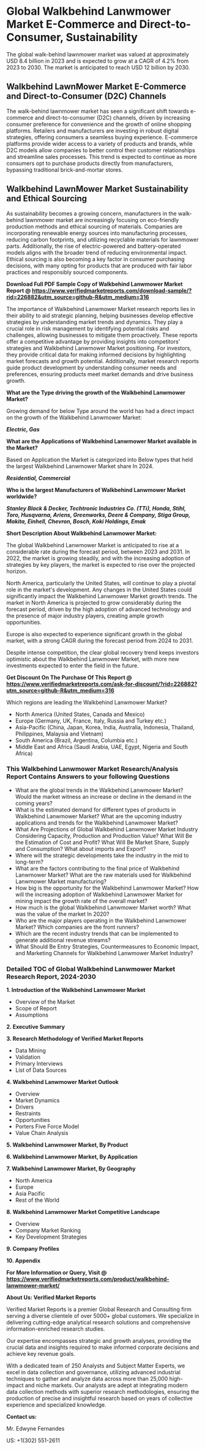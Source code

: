 <h1>Global Walkbehind Lanwmower Market E-Commerce and Direct-to-Consumer, Sustainability</h1><p class=""><p>The global walk-behind lawnmower market was valued at approximately USD 8.4 billion in 2023 and is expected to grow at a CAGR of 4.2% from 2023 to 2030. The market is anticipated to reach USD 12 billion by 2030.</p><h2>Walkbehind LawnMower Market E-Commerce and Direct-to-Consumer (D2C) Channels</h2><p>The walk-behind lawnmower market has seen a significant shift towards e-commerce and direct-to-consumer (D2C) channels, driven by increasing consumer preference for convenience and the growth of online shopping platforms. Retailers and manufacturers are investing in robust digital strategies, offering consumers a seamless buying experience. E-commerce platforms provide wider access to a variety of products and brands, while D2C models allow companies to better control their customer relationships and streamline sales processes. This trend is expected to continue as more consumers opt to purchase products directly from manufacturers, bypassing traditional brick-and-mortar stores.</p><h2>Walkbehind LawnMower Market Sustainability and Ethical Sourcing</h2><p>As sustainability becomes a growing concern, manufacturers in the walk-behind lawnmower market are increasingly focusing on eco-friendly production methods and ethical sourcing of materials. Companies are incorporating renewable energy sources into manufacturing processes, reducing carbon footprints, and utilizing recyclable materials for lawnmower parts. Additionally, the rise of electric-powered and battery-operated models aligns with the broader trend of reducing environmental impact. Ethical sourcing is also becoming a key factor in consumer purchasing decisions, with many opting for products that are produced with fair labor practices and responsibly sourced components.</p></p><p class=""><strong>Download Full PDF Sample Copy of Walkbehind Lanwmower Market Report @ <a href="https://www.verifiedmarketreports.com/download-sample/?rid=226882&utm_source=github-R&utm_medium=316" target="_blank">https://www.verifiedmarketreports.com/download-sample/?rid=226882&utm_source=github-R&utm_medium=316</a></strong></p><p>The importance of&nbsp;Walkbehind Lanwmower Market research reports lies in their ability to aid strategic planning, helping businesses develop effective strategies by understanding market trends and dynamics. They play a crucial role in risk management by identifying potential risks and challenges, allowing businesses to mitigate them proactively. These reports offer a competitive advantage by providing insights into competitors' strategies and Walkbehind Lanwmower Market positioning. For investors, they provide critical data for making informed decisions by highlighting market forecasts and growth potential. Additionally, market research reports guide product development by understanding consumer needs and preferences, ensuring products meet market demands and drive business growth.</p><p><strong>What are the&nbsp;Type driving the growth of the Walkbehind Lanwmower Market?</strong></p><p id="" class="">Growing demand for below Type around the world has had a direct impact on the growth of the Walkbehind Lanwmower Market:</p><p class=""><em><strong>Electric, Gas</strong></em></p><p class=""><strong>What are the&nbsp;Applications&nbsp;of Walkbehind Lanwmower Market available in the Market?</strong></p><p id="" class="">Based on Application the Market is categorized into Below types that held the largest Walkbehind Lanwmower Market share In 2024.</p><p class=""><em><strong>Residential, Commercial</strong></em></p><p class=""><strong>Who is the largest Manufacturers of Walkbehind Lanwmower Market worldwide?</strong></p><p><em><strong>Stanley Black & Decker, Techtronic Industries Co. (TTi), Honda, Stihl, Toro, Husqvarna, Ariens, Greenworks, Deere & Company, Stiga Group, Makita, Einhell, Chevron, Bosch, Koki Holdings, Emak</strong></em></p><p id="" class=""><strong>Short Description About Walkbehind Lanwmower Market:</strong></p><p>The global Walkbehind Lanwmower Market is anticipated to rise at a considerable rate during the forecast period, between 2023 and 2031. In 2022, the market is growing steadily, and with the increasing adoption of strategies by key players, the market is expected to rise over the projected horizon.</p><p>North America, particularly the United States, will continue to play a pivotal role in the market's development. Any changes in the United States could significantly impact the Walkbehind Lanwmower Market growth trends. The market in North America is projected to grow considerably during the forecast period, driven by the high adoption of advanced technology and the presence of major industry players, creating ample growth opportunities.</p><p>Europe is also expected to experience significant growth in the global market, with a strong CAGR during the forecast period from 2024 to 2031.</p><p>Despite intense competition, the clear global recovery trend keeps investors optimistic about the Walkbehind Lanwmower Market, with more new investments expected to enter the field in the future.</p><p id="" class=""><strong>Get Discount On The Purchase Of This Report @ <a href="https://www.verifiedmarketreports.com/ask-for-discount/?rid=226882?utm_source=github-R&utm_medium=316" target="_blank">https://www.verifiedmarketreports.com/ask-for-discount/?rid=226882?utm_source=github-R&utm_medium=316</a></strong></p><p class="">Which regions are leading the Walkbehind Lanwmower Market?</p><ul><li>North America (United States, Canada and Mexico)</li><li>Europe (Germany, UK, France, Italy, Russia and Turkey etc.)</li><li>Asia-Pacific (China, Japan, Korea, India, Australia, Indonesia, Thailand, Philippines, Malaysia and Vietnam)</li><li>South America (Brazil, Argentina, Columbia etc.)</li><li>Middle East and Africa (Saudi Arabia, UAE, Egypt, Nigeria and South Africa)</li></ul><h3 id="" class="">This Walkbehind Lanwmower Market Research/Analysis Report Contains Answers to your following Questions</h3><ul><li>What are the global trends in the Walkbehind Lanwmower Market? Would the market witness an increase or decline in the demand in the coming years?</li><li>What is the estimated demand for different types of products in Walkbehind Lanwmower Market? What are the upcoming industry applications and trends for the Walkbehind Lanwmower Market?</li><li>What Are Projections of Global Walkbehind Lanwmower Market Industry Considering Capacity, Production and Production Value? What Will Be the Estimation of Cost and Profit? What Will Be Market Share, Supply and Consumption? What about imports and Export?</li><li>Where will the strategic developments take the industry in the mid to long-term?</li><li>What are the factors contributing to the final price of Walkbehind Lanwmower Market? What are the raw materials used for Walkbehind Lanwmower Market manufacturing?</li><li>How big is the opportunity for the Walkbehind Lanwmower Market? How will the increasing adoption of Walkbehind Lanwmower Market for mining impact the growth rate of the overall market?</li><li>How much is the global Walkbehind Lanwmower Market worth? What was the value of the market In 2020?</li><li>Who are the major players operating in the Walkbehind Lanwmower Market? Which companies are the front runners?</li><li>Which are the recent industry trends that can be implemented to generate additional revenue streams?</li><li>What Should Be Entry Strategies, Countermeasures to Economic Impact, and Marketing Channels for Walkbehind Lanwmower Market Industry?</li></ul><h3 id="" class="">Detailed TOC of Global Walkbehind Lanwmower Market Research Report, 2024-2030</h3><p id="" class=""><strong>1. Introduction of the Walkbehind Lanwmower Market</strong></p><ul><li>Overview of the Market</li><li>Scope of Report</li><li>Assumptions</li></ul><p id="" class=""><strong>2. Executive Summary</strong></p><p id="" class=""><strong>3. Research Methodology of Verified Market Reports</strong></p><ul><li>Data Mining</li><li>Validation</li><li>Primary Interviews</li><li>List of Data Sources</li></ul><p id="" class=""><strong>4. Walkbehind Lanwmower Market Outlook</strong></p><ul><li>Overview</li><li>Market Dynamics</li><li>Drivers</li><li>Restraints</li><li>Opportunities</li><li>Porters Five Force Model</li><li>Value Chain Analysis</li></ul><p id="" class=""><strong>5. Walkbehind Lanwmower Market, By Product</strong></p><p id="" class=""><strong>6. Walkbehind Lanwmower Market, By Application</strong></p><p id="" class=""><strong>7. Walkbehind Lanwmower Market, By Geography</strong></p><ul><li>North America</li><li>Europe</li><li>Asia Pacific</li><li>Rest of the World</li></ul><p id="" class=""><strong>8. Walkbehind Lanwmower Market Competitive Landscape</strong></p><ul><li>Overview</li><li>Company Market Ranking</li><li>Key Development Strategies</li></ul><p id="" class=""><strong>9. Company Profiles</strong></p><p id="" class=""><strong>10. Appendix</strong></p><p id="" class=""><strong>For More Information or Query, Visit @ <a href="https://www.verifiedmarketreports.com/product/walkbehind-lanwmower-market/" target="_blank">https://www.verifiedmarketreports.com/product/walkbehind-lanwmower-market/</a></strong></p><p id="" class=""><strong>About Us: Verified Market Reports</strong></p><p id="" class="">Verified Market Reports is a premier Global Research and Consulting firm serving a diverse clientele of over 5000+ global customers. We specialize in delivering cutting-edge analytical research solutions and comprehensive information-enriched research studies.</p><p id="" class="">Our expertise encompasses strategic and growth analyses, providing the crucial data and insights required to make informed corporate decisions and achieve key revenue goals.</p><p id="" class="">With a dedicated team of 250 Analysts and Subject Matter Experts, we excel in data collection and governance, utilizing advanced industrial techniques to gather and analyze data across more than 25,000 high-impact and niche markets. Our analysts are adept at integrating modern data collection methods with superior research methodologies, ensuring the production of precise and insightful research based on years of collective experience and specialized knowledge.</p><p id="" class=""><strong>Contact us:</strong></p><p id="" class="">Mr. Edwyne Fernandes</p><p id="" class="">US: +1(302) 551-2611</p>